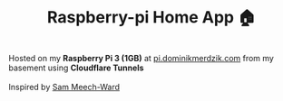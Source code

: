 <h1 align="center">Raspberry-pi Home App 🏠</h1>
<br>
Hosted on my <b>Raspberry Pi 3 (1GB)</b> at <a href="https://pi.dominikmerdzik.com">pi.dominikmerdzik.com</a> from my basement using <b>Cloudflare Tunnels</b>
<br>
<br>
Inspired by <a href="https://www.youtube.com/watch?v=Vp4glSVPT8o&t=320s&ab_channel=SamMeech-Ward">Sam Meech-Ward</a>
